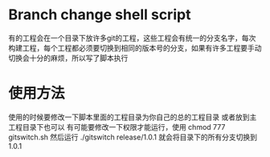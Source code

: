 # Branch change shell script  
有的工程会在一个目录下放许多git的工程，这些工程会有统一的分支名字，每次构建工程，每个工程都必须要切换到相同的版本号的分支，如果有许多工程要手动切换会十分的麻烦，所以写了脚本执行
# 使用方法
使用的时候要修改一下脚本里面的工程目录为你自己的总的工程目录
或者放到主工程目录下也可以
有可能要修改一下权限才能运行，使用 chmod 777 gitswitch.sh
然后运行 ./gitswitch release/1.0.1
就会将目录下的所有分支切换到1.0.1
